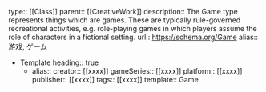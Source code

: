 type:: [[Class]]
parent:: [[CreativeWork]] 
description:: The Game type represents things which are games. These are typically rule-governed recreational activities, e.g. role-playing games in which players assume the role of characters in a fictional setting.
url:: https://schema.org/Game
alias:: 游戏, ゲーム

- Template
  heading:: true
	- alias:: 
	  creator:: [[xxxx]]
	  gameSeries:: [[xxxx]]
	  platform:: [[xxxx]]
	  publisher:: [[xxxx]] 
	  tags:: [[xxxx]]
	  template:: Game